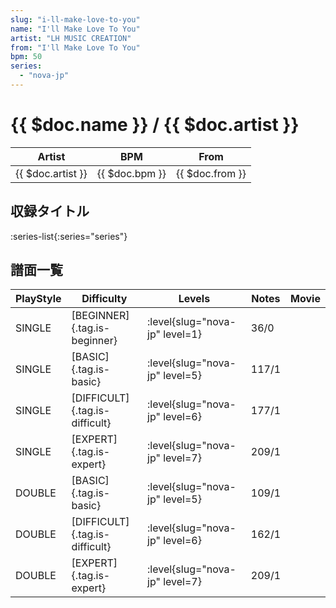 ```yaml
---
slug: "i-ll-make-love-to-you"
name: "I'll Make Love To You"
artist: "LH MUSIC CREATION"
from: "I'll Make Love To You"
bpm: 50
series:
  - "nova-jp"
---
```


# {{ $doc.name }} / {{ $doc.artist }}

|Artist|BPM|From|
|------|---|----|
|{{ $doc.artist }}|{{ $doc.bpm }}|{{ $doc.from }}|

## 収録タイトル

:series-list{:series="series"}

## 譜面一覧

|PlayStyle|Difficulty|Levels|Notes|Movie|
|---------|----------|------|-----|-----|
|SINGLE|[BEGINNER]{.tag.is-beginner}|<div class="field is-grouped is-grouped-multiline">:level{slug="nova-jp" level=1}</div>|36/0||
|SINGLE|[BASIC]{.tag.is-basic}|<div class="field is-grouped is-grouped-multiline">:level{slug="nova-jp" level=5}</div>|117/1||
|SINGLE|[DIFFICULT]{.tag.is-difficult}|<div class="field is-grouped is-grouped-multiline">:level{slug="nova-jp" level=6}</div>|177/1||
|SINGLE|[EXPERT]{.tag.is-expert}|<div class="field is-grouped is-grouped-multiline">:level{slug="nova-jp" level=7}</div>|209/1||
|DOUBLE|[BASIC]{.tag.is-basic}|<div class="field is-grouped is-grouped-multiline">:level{slug="nova-jp" level=5}</div>|109/1||
|DOUBLE|[DIFFICULT]{.tag.is-difficult}|<div class="field is-grouped is-grouped-multiline">:level{slug="nova-jp" level=6}</div>|162/1||
|DOUBLE|[EXPERT]{.tag.is-expert}|<div class="field is-grouped is-grouped-multiline">:level{slug="nova-jp" level=7}</div>|209/1||
